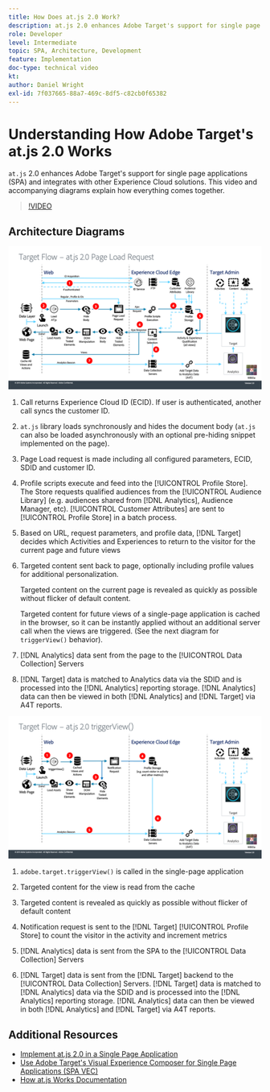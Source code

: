 ```yaml
---
title: How Does at.js 2.0 Work?
description: at.js 2.0 enhances Adobe Target's support for single page applications (SPA) and integrates with other Experience Cloud solutions. This video and accompanying diagrams explain how everything comes together.
role: Developer
level: Intermediate
topic: SPA, Architecture, Development
feature: Implementation
doc-type: technical video
kt:
author: Daniel Wright
exl-id: 7f037665-88a7-469c-8df5-c82cb0f65382
---
```

# Understanding How Adobe Target's at.js 2.0 Works

`at.js` 2.0 enhances Adobe Target's support for single page applications (SPA) and integrates with other Experience Cloud solutions. This video and accompanying diagrams explain how everything comes together.

>[!VIDEO](https://video.tv.adobe.com/v/26250?quality=12)

## Architecture Diagrams

![at.js 2.0 behavior on page load](assets/pageload.png)

1. Call returns Experience Cloud ID (ECID). If user is authenticated, another call syncs the customer ID.

1. `at.js` library loads synchronously and hides the document body (`at.js` can also be loaded asynchronously with an optional pre-hiding snippet implemented on the page).  

1. Page Load request is made including all configured parameters, ECID, SDID and customer ID.

1. Profile scripts execute and feed into the [!UICONTROL Profile Store]. The Store requests qualified audiences from the [!UICONTROL Audience Library] (e.g. audiences shared from [!DNL Analytics], Audience Manager, etc). [!UICONTROL Customer Attributes] are sent to [!UICONTROL Profile Store] in a batch process.
1. Based on URL, request parameters, and profile data, [!DNL Target] decides which Activities and Experiences to return to the visitor for the current page and future views

1. Targeted content sent back to page, optionally including profile values for additional personalization.

   Targeted content on the current page is revealed as quickly as possible without flicker of default content.

   Targeted content for future views of a single-page application is cached in the browser, so it can be instantly applied without an additional server call when the views are triggered. (See the next diagram for `triggerView()` behavior).

1. [!DNL Analytics] data sent from the page to the [!UICONTROL Data Collection] Servers
1. [!DNL Target] data is matched to Analytics data via the SDID and is processed into the [!DNL Analytics] reporting storage. [!DNL Analytics] data can then be viewed in both [!DNL Analytics] and [!DNL Target] via A4T reports.

![at.js 2.0 behavior when the triggerView() function is used](assets/triggerview.png)

1. `adobe.target.triggerView()` is called in the single-page application
1. Targeted content for the view is read from the cache

1. Targeted content is revealed as quickly as possible without flicker of default content

1. Notification request is sent to the [!DNL Target] [!UICONTROL Profile Store] to count the visitor in the activity and increment metrics
1. [!DNL Analytics] data is sent from the SPA to the [!UICONTROL Data Collection] Servers

1. [!DNL Target] data is sent from the [!DNL Target] backend to the [!UICONTROL Data Collection] Servers. [!DNL Target] data is matched to [!DNL Analytics] data via the SDID and is processed into the [!DNL Analytics] reporting storage. [!DNL Analytics] data can then be viewed in both [!DNL Analytics] and [!DNL Target] via A4T reports.

## Additional Resources

* [Implement at.js 2.0 in a Single Page Application](implement-atjs-20-in-a-single-page-application.md)
* [Use Adobe Target's Visual Experience Composer for Single Page Applications (SPA VEC)](../experiences/use-the-visual-experience-composer-for-single-page-applications.md)
* [How at.js Works Documentation](https://experienceleague.adobe.com/docs/target/using/implement-target/client-side/at-js-implementation/at-js/how-atjs-works.html?lang=en)
